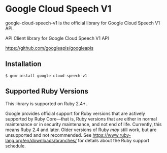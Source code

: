 # Google Cloud Speech V1

google-cloud-speech-v1 is the official library for Google Cloud Speech V1 API.

API Client library for Google Cloud Speech V1 API

https://github.com/googleapis/googleapis

## Installation

```
$ gem install google-cloud-speech-v1
```

## Supported Ruby Versions

This library is supported on Ruby 2.4+.

Google provides official support for Ruby versions that are actively supported
by Ruby Core—that is, Ruby versions that are either in normal maintenance or
in security maintenance, and not end of life. Currently, this means Ruby 2.4
and later. Older versions of Ruby _may_ still work, but are unsupported and not
recommended. See https://www.ruby-lang.org/en/downloads/branches/ for details
about the Ruby support schedule.
